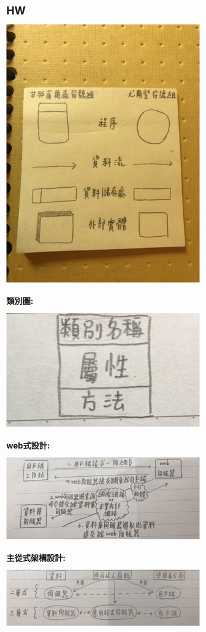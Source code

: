 # HW
![](HW.jpg "HW")
## 類別圖:
![](類別圖.jpg "類別圖")
## web式設計:
![](web式設計.jpg "web式設計")
## 主從式架構設計:
![](主從式架構設計.jpg "主從式架構設計")
